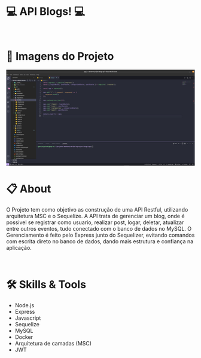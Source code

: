 # :computer: API Blogs! :computer:

<br>

# :camera_flash: Imagens do Projeto

  
  <img width="800" alt="Imagem pagina de login" src="./proj.png">


<br>

# :clipboard: About
O Projeto tem como objetivo as construção de uma API Restful, utilizando arquitetura MSC e o Sequelize. A API trata de gerenciar um blog, onde é possivel se registrar como usuario, realizar post, logar, deletar, atualizar entre outros eventos, tudo conectado com o banco de dados no MySQL. O Gerenciamento é feito pelo Express junto do Sequelizer, evitando comandos com escrita direto no banco de dados, dando mais estrutura e confiança na aplicação.


<br>

# :hammer_and_wrench: Skills & Tools

- Node.js
- Express
- Javascript
- Sequelize
- MySQL
- Docker
- Arquitetura de camadas (MSC)
- JWT

<br>


